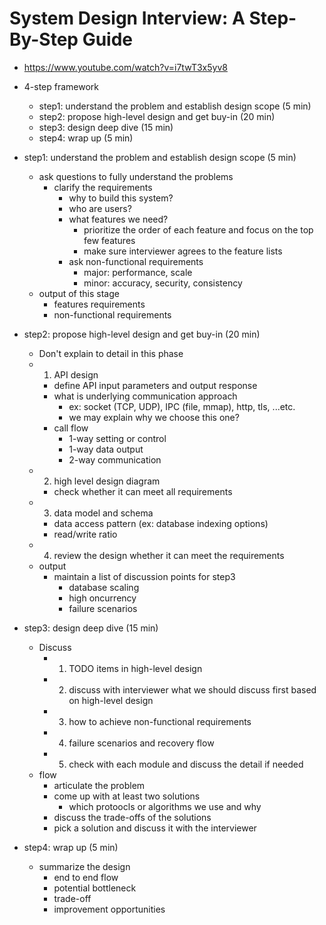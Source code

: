 # System Design Interview: A Step-By-Step Guide
- https://www.youtube.com/watch?v=i7twT3x5yv8

- 4-step framework
  - step1: understand the problem and establish design scope (5 min)
  - step2: propose high-level design and get buy-in (20 min)
  - step3: design deep dive (15 min)
  - step4: wrap up (5 min)


- step1: understand the problem and establish design scope (5 min)
  - ask questions to fully understand the problems
    - clarify the requirements
      - why to build this system?
      - who are users?
      - what features we need?
        - prioritize the order of each feature and focus on the top few features
        - make sure interviewer agrees to the feature lists
      - ask non-functional requirements
        - major: performance, scale
        - minor: accuracy, security, consistency
  - output of this stage
    - features requirements
    - non-functional requirements


- step2: propose high-level design and get buy-in (20 min)
  - Don't explain to detail in this phase
  - 1. API design
    - define API input parameters and output response
    - what is underlying communication approach
      - ex: socket (TCP, UDP), IPC (file, mmap), http, tls, ...etc.
      - we may explain why we choose this one?
    - call flow
      - 1-way setting or control
      - 1-way data output
      - 2-way communication
  - 2. high level design diagram
    - check whether it can meet all requirements
  - 3. data model and schema
    - data access pattern (ex: database indexing options)
    - read/write ratio
  - 4. review the design whether it can meet the requirements
  - output
    - maintain a list of discussion points for step3
      - database scaling
      - high oncurrency
      - failure scenarios


- step3: design deep dive (15 min)
  - Discuss
    - 1. TODO items in high-level design
    - 2. discuss with interviewer what we should discuss first based on high-level design
    - 3. how to achieve non-functional requirements
    - 4. failure scenarios and recovery flow
    - 5. check with each module and discuss the detail if needed
  - flow
    - articulate the problem
    - come up with at least two solutions
      - which protoocls or algorithms we use and why
    - discuss the trade-offs of the solutions
    - pick a solution and discuss it with the interviewer

- step4: wrap up (5 min)
  - summarize the design
    - end to end flow
    - potential bottleneck
    - trade-off
    - improvement opportunities
